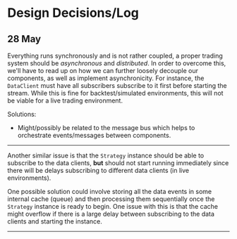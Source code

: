 # Design Decisions/Log

## 28 May

Everything runs synchronously and is not rather coupled, a proper trading system should be *asynchronous* and *distributed*. In order to overcome this, we'll have to read up on how we can further loosely decouple our components, as well as implement asynchronicity. For instance, the `DataClient` must have all subscribers subscribe to it first before starting the stream. While this is fine for backtest/simulated environments, this will not be viable for a live trading environment.

Solutions:
- Might/possibly be related to the message bus which helps to orchestrate events/messages between components.

---

Another similar issue is that the `Strategy` instance should be able to subscribe to the data clients, **but** should not start running immediately since there will be delays subscribing to different data clients (in live environments).

One possible solution could involve storing all the data events in some internal cache (queue) and then processing them sequentially once the `Strategy` instance is ready to begin. One issue with this is that the cache might overflow if there is a large delay between subscribing to the data clients and starting the instance.

---
